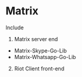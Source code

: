 # Matrix

Include 
1) Matrix server end 
- Matrix-Skype-Go-Lib
- Matrix-Whatsapp-Go-Lib

2) Riot Client front-end
